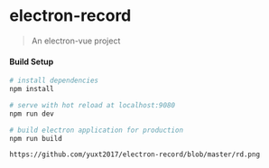 # electron-record

> An electron-vue project

#### Build Setup

``` bash
# install dependencies
npm install

# serve with hot reload at localhost:9080
npm run dev

# build electron application for production
npm run build

https://github.com/yuxt2017/electron-record/blob/master/rd.png
